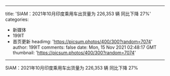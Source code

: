 
---
title: 'SIAM：2021年10月印度乘用车出货量为 226,353 辆  同比下降 27%'
categories: 
 - 新媒体
 - 199IT
 - 首页更新
headimg: 'https://picsum.photos/400/300?random=7074'
author: 199IT
comments: false
date: Mon, 15 Nov 2021 02:48:17 GMT
thumbnail: 'https://picsum.photos/400/300?random=7074'
---

<div>   
SIAM：2021年10月印度乘用车出货量为 226,353 辆  同比下降 27%  
</div>
            